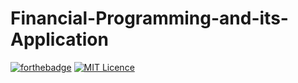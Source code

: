 # Financial-Programming-and-its-Application
[![forthebadge](https://forthebadge.com/images/badges/made-with-c-sharp.svg)](https://forthebadge.com)
[![MIT Licence](https://badges.frapsoft.com/os/mit/mit.svg?v=103)](https://opensource.org/licenses/mit-license.php) 
